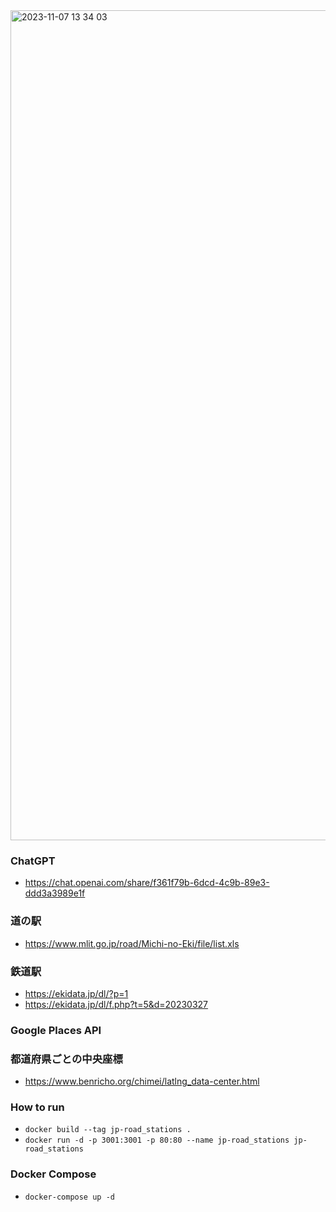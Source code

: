 

<img width="1328" alt="2023-11-07 13 34 03" src="https://github.com/nrm176/jp-road-stations-map/assets/9022835/fd622eed-5648-4ade-bb97-e35c99b7d20d">


### ChatGPT
- https://chat.openai.com/share/f361f79b-6dcd-4c9b-89e3-ddd3a3989e1f

### 道の駅
- https://www.mlit.go.jp/road/Michi-no-Eki/file/list.xls

### 鉄道駅
- https://ekidata.jp/dl/?p=1
- https://ekidata.jp/dl/f.php?t=5&d=20230327

### Google Places API

### 都道府県ごとの中央座標
- https://www.benricho.org/chimei/latlng_data-center.html

### How to run
- ```docker build --tag jp-road_stations .```
- ```docker run -d -p 3001:3001 -p 80:80 --name jp-road_stations jp-road_stations```

### Docker Compose
- ```docker-compose up -d```